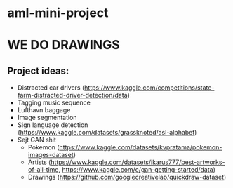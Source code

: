 # aml-mini-project

# WE DO DRAWINGS


## Project ideas:
* Distracted car drivers (https://www.kaggle.com/competitions/state-farm-distracted-driver-detection/data)
* Tagging music sequence
* Lufthavn baggage
* Image segmentation
* Sign language detection (https://www.kaggle.com/datasets/grassknoted/asl-alphabet)
* Sejt GAN shit
  * Pokemon (https://www.kaggle.com/datasets/kvpratama/pokemon-images-dataset)
  * Artists (https://www.kaggle.com/datasets/ikarus777/best-artworks-of-all-time, https://www.kaggle.com/c/gan-getting-started/data)
  * Drawings (https://github.com/googlecreativelab/quickdraw-dataset)
